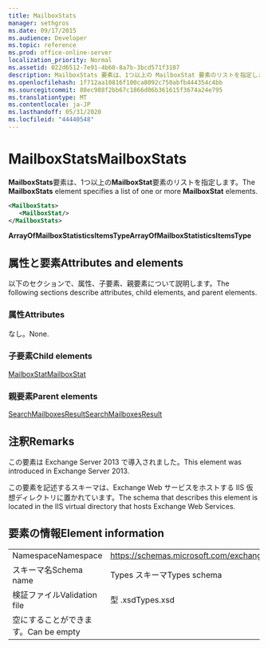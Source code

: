 ```yaml
---
title: MailboxStats
manager: sethgros
ms.date: 09/17/2015
ms.audience: Developer
ms.topic: reference
ms.prod: office-online-server
localization_priority: Normal
ms.assetid: 022d6512-7e91-4b60-8a7b-3bcd571f3107
description: MailboxStats 要素は、1つ以上の MailboxStat 要素のリストを指定します。
ms.openlocfilehash: 1f712aa10816f100ca8092c750abfb444354c4bb
ms.sourcegitcommit: 88ec988f2bb67c1866d06b361615f3674a24e795
ms.translationtype: MT
ms.contentlocale: ja-JP
ms.lasthandoff: 05/31/2020
ms.locfileid: "44440548"
---
```

# <a name="mailboxstats"></a><span data-ttu-id="1feca-103">MailboxStats</span><span class="sxs-lookup"><span data-stu-id="1feca-103">MailboxStats</span></span>

<span data-ttu-id="1feca-104">**MailboxStats**要素は、1つ以上の**MailboxStat**要素のリストを指定します。</span><span class="sxs-lookup"><span data-stu-id="1feca-104">The **MailboxStats** element specifies a list of one or more **MailboxStat** elements.</span></span> 
  
```XML
<MailboxStats>
   <MailboxStat/>
</MailboxStats>
```

<span data-ttu-id="1feca-105">**ArrayOfMailboxStatisticsItemsType**</span><span class="sxs-lookup"><span data-stu-id="1feca-105">**ArrayOfMailboxStatisticsItemsType**</span></span>

## <a name="attributes-and-elements"></a><span data-ttu-id="1feca-106">属性と要素</span><span class="sxs-lookup"><span data-stu-id="1feca-106">Attributes and elements</span></span>

<span data-ttu-id="1feca-107">以下のセクションで、属性、子要素、親要素について説明します。</span><span class="sxs-lookup"><span data-stu-id="1feca-107">The following sections describe attributes, child elements, and parent elements.</span></span>
  
### <a name="attributes"></a><span data-ttu-id="1feca-108">属性</span><span class="sxs-lookup"><span data-stu-id="1feca-108">Attributes</span></span>

<span data-ttu-id="1feca-109">なし。</span><span class="sxs-lookup"><span data-stu-id="1feca-109">None.</span></span>
  
### <a name="child-elements"></a><span data-ttu-id="1feca-110">子要素</span><span class="sxs-lookup"><span data-stu-id="1feca-110">Child elements</span></span>

[<span data-ttu-id="1feca-111">MailboxStat</span><span class="sxs-lookup"><span data-stu-id="1feca-111">MailboxStat</span></span>](mailboxstat.md)
  
### <a name="parent-elements"></a><span data-ttu-id="1feca-112">親要素</span><span class="sxs-lookup"><span data-stu-id="1feca-112">Parent elements</span></span>

[<span data-ttu-id="1feca-113">SearchMailboxesResult</span><span class="sxs-lookup"><span data-stu-id="1feca-113">SearchMailboxesResult</span></span>](searchmailboxesresult.md)
  
## <a name="remarks"></a><span data-ttu-id="1feca-114">注釈</span><span class="sxs-lookup"><span data-stu-id="1feca-114">Remarks</span></span>

<span data-ttu-id="1feca-115">この要素は Exchange Server 2013 で導入されました。</span><span class="sxs-lookup"><span data-stu-id="1feca-115">This element was introduced in Exchange Server 2013.</span></span>
  
<span data-ttu-id="1feca-116">この要素を記述するスキーマは、Exchange Web サービスをホストする IIS 仮想ディレクトリに置かれています。</span><span class="sxs-lookup"><span data-stu-id="1feca-116">The schema that describes this element is located in the IIS virtual directory that hosts Exchange Web Services.</span></span>
  
## <a name="element-information"></a><span data-ttu-id="1feca-117">要素の情報</span><span class="sxs-lookup"><span data-stu-id="1feca-117">Element information</span></span>

|||
|:-----|:-----|
|<span data-ttu-id="1feca-118">Namespace</span><span class="sxs-lookup"><span data-stu-id="1feca-118">Namespace</span></span>  <br/> |https://schemas.microsoft.com/exchange/services/2006/types  <br/> |
|<span data-ttu-id="1feca-119">スキーマ名</span><span class="sxs-lookup"><span data-stu-id="1feca-119">Schema name</span></span>  <br/> |<span data-ttu-id="1feca-120">Types スキーマ</span><span class="sxs-lookup"><span data-stu-id="1feca-120">Types schema</span></span>  <br/> |
|<span data-ttu-id="1feca-121">検証ファイル</span><span class="sxs-lookup"><span data-stu-id="1feca-121">Validation file</span></span>  <br/> |<span data-ttu-id="1feca-122">型 .xsd</span><span class="sxs-lookup"><span data-stu-id="1feca-122">Types.xsd</span></span>  <br/> |
|<span data-ttu-id="1feca-123">空にすることができます。</span><span class="sxs-lookup"><span data-stu-id="1feca-123">Can be empty</span></span>  <br/> ||
   

